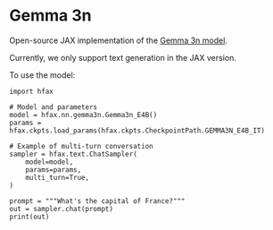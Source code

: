 # Gemma 3n

Open-source JAX implementation of the [Gemma 3n model](https://developers.googleblog.com/en/introducing-gemma-3n-developer-guide/).

Currently, we only support text generation in the JAX version.

To use the model:
```
import hfax

# Model and parameters
model = hfax.nn.gemma3n.Gemma3n_E4B()
params = hfax.ckpts.load_params(hfax.ckpts.CheckpointPath.GEMMA3N_E4B_IT)

# Example of multi-turn conversation
sampler = hfax.text.ChatSampler(
    model=model,
    params=params,
    multi_turn=True,
)

prompt = """What's the capital of France?"""
out = sampler.chat(prompt)
print(out)
```
